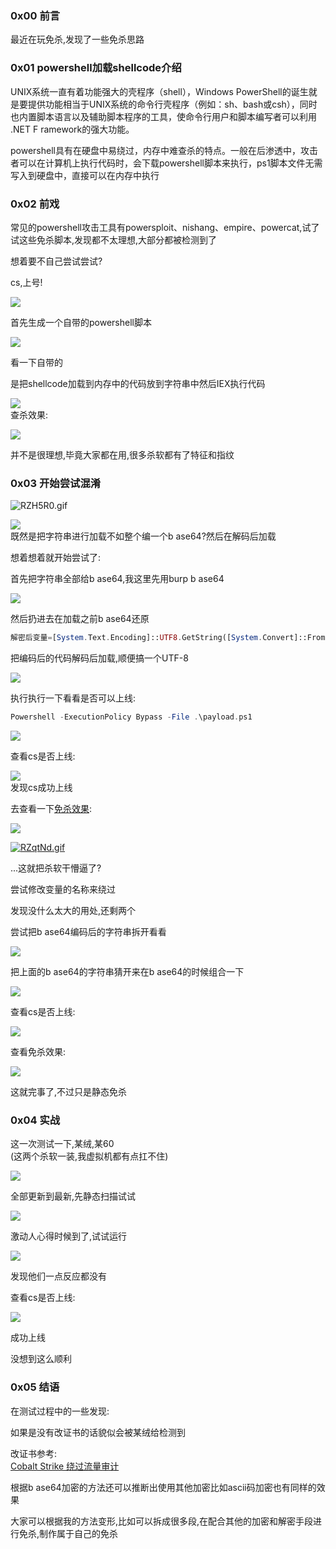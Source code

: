 ### 0x00 前言

最近在玩免杀,发现了一些免杀思路

### 0x01 powershell加载shellcode介绍

UNIX系统一直有着功能强大的壳程序（shell），Windows PowerShell的诞生就是要提供功能相当于UNIX系统的命令行壳程序（例如：sh、bash或csh），同时也内置脚本语言以及辅助脚本程序的工具，使命令行用户和脚本编写者可以利用 .NET F ramework的强大功能。

powershell具有在硬盘中易绕过，内存中难查杀的特点。一般在后渗透中，攻击者可以在计算机上执行代码时，会下载powershell脚本来执行，ps1脚本文件无需写入到硬盘中，直接可以在内存中执行

### 0x02 前戏

常见的powershell攻击工具有powersploit、nishang、empire、powercat,试了试这些免杀脚本,发现都不太理想,大部分都被检测到了

想着要不自己尝试尝试?

cs,上号!

[![](https://shs3.b.qianxin.com/attack_forum/2021/06/attach-04db9775e9b358d91c48d806d4cef9f81e9e80c7.jpg)](https://shs3.b.qianxin.com/attack_forum/2021/06/attach-04db9775e9b358d91c48d806d4cef9f81e9e80c7.jpg)

首先生成一个自带的powershell脚本

[![](https://shs3.b.qianxin.com/attack_forum/2021/06/attach-51b6985b0c7de86746e4ce4cd3aaaea4813aa545.jpg)](https://shs3.b.qianxin.com/attack_forum/2021/06/attach-51b6985b0c7de86746e4ce4cd3aaaea4813aa545.jpg)

看一下自带的

是把shellcode加载到内存中的代码放到字符串中然后IEX执行代码

[![](https://shs3.b.qianxin.com/attack_forum/2021/06/attach-0717643645df82f271689d808bf14a0b9e5fb113.jpg)](https://shs3.b.qianxin.com/attack_forum/2021/06/attach-0717643645df82f271689d808bf14a0b9e5fb113.jpg)  
查杀效果:

[![](https://shs3.b.qianxin.com/attack_forum/2021/06/attach-d67d4b62071180906df4ca6223dbe2c265db37f0.jpg)](https://shs3.b.qianxin.com/attack_forum/2021/06/attach-d67d4b62071180906df4ca6223dbe2c265db37f0.jpg)

并不是很理想,毕竟大家都在用,很多杀软都有了特征和指纹

### 0x03 开始尝试混淆

![RZH5R0.gif](https://shs3.b.qianxin.com/attack_forum/2021/12/attach-00301bccc11ee039f4b44b3f38c5011a0d092918.gif)

[![](https://shs3.b.qianxin.com/attack_forum/2021/06/attach-fdc7d569c7faa61ae893f66436c6d7f34b6bbf3a.jpg)](https://shs3.b.qianxin.com/attack_forum/2021/06/attach-fdc7d569c7faa61ae893f66436c6d7f34b6bbf3a.jpg)  
既然是把字符串进行加载不如整个编一个b ase64?然后在解码后加载

想着想着就开始尝试了:

首先把字符串全部给b ase64,我这里先用burp b ase64

[![](https://shs3.b.qianxin.com/attack_forum/2021/06/attach-8003a4dbab99a37eb6b45e17b24a69ee0977a12d.jpg)](https://shs3.b.qianxin.com/attack_forum/2021/06/attach-8003a4dbab99a37eb6b45e17b24a69ee0977a12d.jpg)

然后扔进去在加载之前b ase64还原

```php
解密后变量=[System.Text.Encoding]::UTF8.GetString([System.Convert]::Fromb ase64String(加密后变量))
```

把编码后的代码解码后加载,顺便搞一个UTF-8

[![](https://shs3.b.qianxin.com/attack_forum/2021/06/attach-d284ef143af6b095225d688c9a7f83ce883d6160.jpg)](https://shs3.b.qianxin.com/attack_forum/2021/06/attach-d284ef143af6b095225d688c9a7f83ce883d6160.jpg)

执行执行一下看看是否可以上线:

```php
Powershell -ExecutionPolicy Bypass -File .\payload.ps1
```

[![](https://shs3.b.qianxin.com/attack_forum/2021/06/attach-69d390967317a52cc90a52c117f2432439684449.jpg)](https://shs3.b.qianxin.com/attack_forum/2021/06/attach-69d390967317a52cc90a52c117f2432439684449.jpg)

查看cs是否上线:

[![](https://shs3.b.qianxin.com/attack_forum/2021/06/attach-7852f66160907f68339fb26c9d89aa81dbe1b387.jpg)](https://shs3.b.qianxin.com/attack_forum/2021/06/attach-7852f66160907f68339fb26c9d89aa81dbe1b387.jpg)  
发现cs成功上线

去查看一下[免杀效果](https://www.virustotal.com):

[![](https://shs3.b.qianxin.com/attack_forum/2021/06/attach-9bb8193dab9a6c5e60e61901f129369ab14ce4c1.jpg)](https://shs3.b.qianxin.com/attack_forum/2021/06/attach-9bb8193dab9a6c5e60e61901f129369ab14ce4c1.jpg)

[![RZqtNd.gif](https://shs3.b.qianxin.com/attack_forum/2021/12/attach-f6f94afe28024c8403c88469806aac456f3cd4a5.gif)](https://imgtu.com/i/RZqtNd)

...这就把杀软干懵逼了?

尝试修改变量的名称来绕过

发现没什么太大的用处,还剩两个

尝试把b ase64编码后的字符串拆开看看

[![](https://shs3.b.qianxin.com/attack_forum/2021/06/attach-d03a738af1fa78582791795f07c97926ed952fee.jpg)](https://shs3.b.qianxin.com/attack_forum/2021/06/attach-d03a738af1fa78582791795f07c97926ed952fee.jpg)

把上面的b ase64的字符串猜开来在b ase64的时候组合一下

[![](https://shs3.b.qianxin.com/attack_forum/2021/06/attach-6d777e24513ac05cb4db7cbe02a7011bca8485d5.jpg)](https://shs3.b.qianxin.com/attack_forum/2021/06/attach-6d777e24513ac05cb4db7cbe02a7011bca8485d5.jpg)

查看cs是否上线:

[![](https://shs3.b.qianxin.com/attack_forum/2021/06/attach-a87a3cfe81008158a227328070cd35eeba7ac1a5.jpg)](https://shs3.b.qianxin.com/attack_forum/2021/06/attach-a87a3cfe81008158a227328070cd35eeba7ac1a5.jpg)

查看免杀效果:

[![](https://shs3.b.qianxin.com/attack_forum/2021/06/attach-77b1495efffb9deb4b3d6d6a9f0498c42e1e31b9.jpg)](https://shs3.b.qianxin.com/attack_forum/2021/06/attach-77b1495efffb9deb4b3d6d6a9f0498c42e1e31b9.jpg)

这就完事了,不过只是静态免杀

### 0x04 实战

这一次测试一下,某绒,某60  
(这两个杀软一装,我虚拟机都有点扛不住)

[![](https://shs3.b.qianxin.com/attack_forum/2021/06/attach-ebaac9d83c3f1eec6f70ba1ae55a1bb44a6d7cca.jpg)](https://shs3.b.qianxin.com/attack_forum/2021/06/attach-ebaac9d83c3f1eec6f70ba1ae55a1bb44a6d7cca.jpg)

全部更新到最新,先静态扫描试试

[![](https://shs3.b.qianxin.com/attack_forum/2021/06/attach-6f172f4000262f361b6b9152d07c600329b84983.jpg)](https://shs3.b.qianxin.com/attack_forum/2021/06/attach-6f172f4000262f361b6b9152d07c600329b84983.jpg)

激动人心得时候到了,试试运行

[![](https://shs3.b.qianxin.com/attack_forum/2021/06/attach-55e5d0d95dad3ad2e41d5b672c75cfc6b9219c6c.jpg)](https://shs3.b.qianxin.com/attack_forum/2021/06/attach-55e5d0d95dad3ad2e41d5b672c75cfc6b9219c6c.jpg)

发现他们一点反应都没有

查看cs是否上线:

[![](https://shs3.b.qianxin.com/attack_forum/2021/06/attach-e49982d52ad73b4eee86a9055960f8c9066e75d9.jpg)](https://shs3.b.qianxin.com/attack_forum/2021/06/attach-e49982d52ad73b4eee86a9055960f8c9066e75d9.jpg)

成功上线

没想到这么顺利

### 0x05 结语

在测试过程中的一些发现:

如果是没有改证书的话貌似会被某绒给检测到

改证书参考:  
[Cobalt Strike 绕过流量审计](https://paper.seebug.org/1349/ "Cobalt Strike 绕过流量审计")

根据b ase64加密的方法还可以推断出使用其他加密比如ascii码加密也有同样的效果

大家可以根据我的方法变形,比如可以拆成很多段,在配合其他的加密和解密手段进行免杀,制作属于自己的免杀